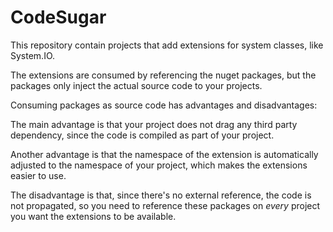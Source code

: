 # CodeSugar

This repository contain projects that add extensions for system classes, like System.IO.

The extensions are consumed by referencing the nuget packages, but the packages only inject the actual source code to your projects.

Consuming packages as source code has advantages and disadvantages:

The main advantage is that your project does not drag any third party dependency, since the code is compiled as part of your project.

Another advantage is that the namespace of the extension is automatically adjusted to the namespace of your project, which makes the extensions easier to use.

The disadvantage is that, since there's no external reference, the code is not propagated, so you need to reference these packages on _every_ project you want the extensions to be available.





